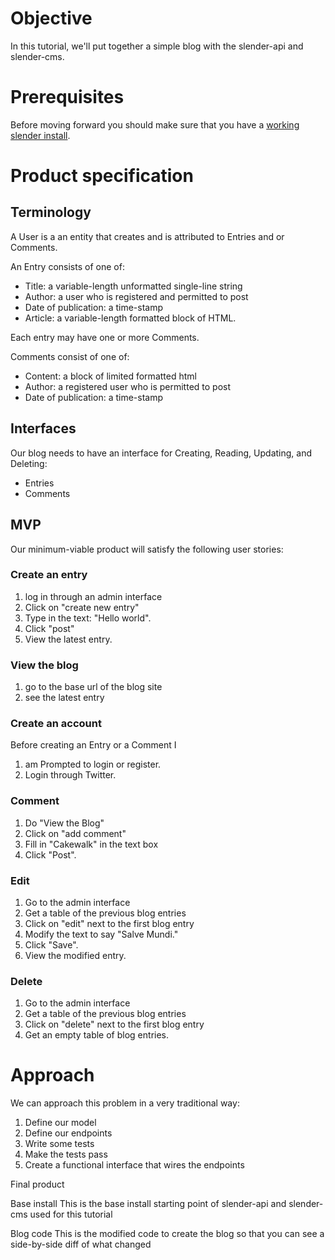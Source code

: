 # Objective

In this tutorial, we'll put together a simple blog with the slender-api and slender-cms.

# Prerequisites

Before moving forward you should make sure that you have a [working slender install](../installation.hml).

# Product specification

## Terminology

A User is a an entity that creates and is attributed to Entries and or Comments.

An Entry consists of one of:

 * Title: a variable-length unformatted single-line string
 * Author: a user who is registered and permitted to post
 * Date of publication: a time-stamp
 * Article: a variable-length formatted block of HTML.

Each entry may have one or more Comments.

Comments consist of one of:

 * Content: a block of limited formatted html
 * Author: a registered user who is permitted to post
 * Date of publication: a time-stamp

## Interfaces
Our blog needs to have an interface for Creating, Reading, Updating, and Deleting:

 * Entries
 * Comments

## MVP
Our minimum-viable product will satisfy the following user stories:

### Create an entry

1. log in through an admin interface
1. Click on "create new entry"
1. Type in the text: "Hello world".
1. Click "post"
1. View the latest entry.

### View the blog

1. go to the base url of the blog site
1. see the latest entry

### Create an account
Before creating an Entry or a Comment I

1. am Prompted to login or register.
1. Login through Twitter.

### Comment

1. Do "View the Blog"
1. Click on "add comment"
1. Fill in "Cakewalk" in the text box
1. Click "Post".

### Edit

1. Go to the admin interface
1. Get a table of the previous blog entries
1. Click on "edit" next to the first blog entry
1. Modify the text to say "Salve Mundi."
1. Click "Save".
1. View the modified entry.

### Delete

1. Go to the admin interface
1. Get a table of the previous blog entries
1. Click on "delete" next to the first blog entry
1. Get an empty table of blog entries.


# Approach

We can approach this problem in a very traditional way:

1. Define our model
1. Define our endpoints
1. Write some tests
1. Make the tests pass
1. Create a functional interface that wires the endpoints

Final product

Base install
This is the base install starting point of slender-api and slender-cms used for this tutorial

Blog code
This is the modified code to create the blog so that you can see a side-by-side diff of what changed
